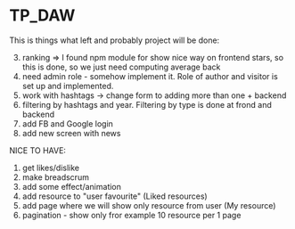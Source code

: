 # TP_DAW
This is things what left and probably project will be done:

3. ranking => I found npm module for show nice way on frontend stars, so this is done, so we just need computing average back
4. need admin role - somehow implement it. Role of author and visitor is set up and implemented.
5. work with hashtags -> change form to adding more than one + backend
6. filtering by hashtags and year. Filtering by type is done at frond and backend
7. add FB and Google login
8. add new screen with news

NICE TO HAVE:
1. get likes/dislike
2. make breadscrum
3. add some effect/animation
4. add resource to "user favourite" (Liked resources)
5. add page where we will show only resource from user (My resource)
6. pagination - show only fror example 10 resource per 1 page
